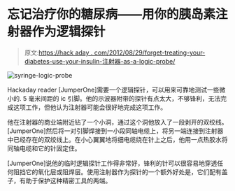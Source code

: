 # 忘记治疗你的糖尿病——用你的胰岛素注射器作为逻辑探针

> 原文:[https://hack aday . com/2012/08/29/forget-treating-your-diabetes-use-your-insulin-注射器-as-a-logic-probe/](https://hackaday.com/2012/08/29/forget-treating-your-diabetes-use-your-insulin-syringe-as-a-logic-probe/)

![syringe-logic-probe](../Images/25639875b4e15ecdb6e24a3ad9518977.png "syringe-logic-probe")

Hackaday reader [JumperOne]需要一个逻辑探针，可以用来可靠地测试一些微小的. 5 毫米间距的 ic 引脚。他的示波器附带的探针有点太大，不够锋利，无法完成这项工作，但他认为注射器可能会很好地完成这项工作。

他在注射器的商业端附近钻了一个小洞，通过这个洞他放入了一段剥开的双绞线。[JumperOne]然后将一对引脚焊接到一小段同轴电缆上，将另一端连接到注射器中已经存在的双绞线上。在小心翼翼地将细电缆绕在针上之后，他用一点热胶水将同轴电缆和它的针固定住。

[JumperOne]说他的临时逻辑探针工作得非常好，锋利的针可以很容易地穿透任何阻挡它的氧化层或阻焊层。使用注射器作为探针的一个额外好处是，它们配有盖子，有助于保护这种精密工具的两端。